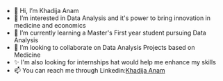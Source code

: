- 👋 Hi, I’m Khadija Anam
- 👀 I’m interested in Data Analysis and it's power to bring innovation in medicine and economics
- 🌱 I’m currently learning a Master's First year student pursuing Data Analysis 
- 💞️ I’m looking to collaborate on Data Analysis Projects based on Medicine
- ✨ I'm also looking for internships hat would help me enhance my skills
- 📫 You can reach me through Linkedin:<a href="linkedin.com/in/khadija-anam/">Khadija Anam</a>


<!---
misska7070/misska7070 is a ✨ special ✨ repository because its `README.md` (this file) appears on your GitHub profile.
You can click the Preview link to take a look at your changes.
--->
